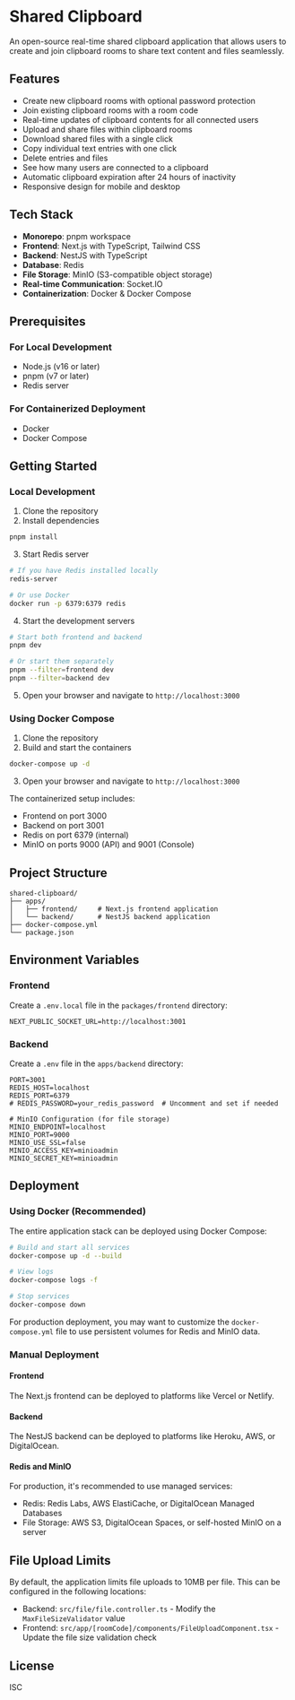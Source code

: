 # Shared Clipboard

An open-source real-time shared clipboard application that allows users to create and join clipboard rooms to share text content and files seamlessly.

## Features

- Create new clipboard rooms with optional password protection
- Join existing clipboard rooms with a room code
- Real-time updates of clipboard contents for all connected users
- Upload and share files within clipboard rooms
- Download shared files with a single click
- Copy individual text entries with one click
- Delete entries and files
- See how many users are connected to a clipboard
- Automatic clipboard expiration after 24 hours of inactivity
- Responsive design for mobile and desktop

## Tech Stack

- **Monorepo**: pnpm workspace
- **Frontend**: Next.js with TypeScript, Tailwind CSS
- **Backend**: NestJS with TypeScript
- **Database**: Redis
- **File Storage**: MinIO (S3-compatible object storage)
- **Real-time Communication**: Socket.IO
- **Containerization**: Docker & Docker Compose

## Prerequisites

### For Local Development
- Node.js (v16 or later)
- pnpm (v7 or later)
- Redis server

### For Containerized Deployment
- Docker
- Docker Compose

## Getting Started

### Local Development

1. Clone the repository
2. Install dependencies
```bash
pnpm install
```

3. Start Redis server
```bash
# If you have Redis installed locally
redis-server

# Or use Docker
docker run -p 6379:6379 redis
```

4. Start the development servers
```bash
# Start both frontend and backend
pnpm dev

# Or start them separately
pnpm --filter=frontend dev
pnpm --filter=backend dev
```

5. Open your browser and navigate to `http://localhost:3000`

### Using Docker Compose

1. Clone the repository
2. Build and start the containers
```bash
docker-compose up -d
```

3. Open your browser and navigate to `http://localhost:3000`

The containerized setup includes:
- Frontend on port 3000
- Backend on port 3001
- Redis on port 6379 (internal)
- MinIO on ports 9000 (API) and 9001 (Console)

## Project Structure

```
shared-clipboard/
├── apps/
│   ├── frontend/     # Next.js frontend application
│   └── backend/      # NestJS backend application
├── docker-compose.yml
└── package.json
```

## Environment Variables

### Frontend

Create a `.env.local` file in the `packages/frontend` directory:

```
NEXT_PUBLIC_SOCKET_URL=http://localhost:3001
```

### Backend

Create a `.env` file in the `apps/backend` directory:

```
PORT=3001
REDIS_HOST=localhost
REDIS_PORT=6379
# REDIS_PASSWORD=your_redis_password  # Uncomment and set if needed

# MinIO Configuration (for file storage)
MINIO_ENDPOINT=localhost
MINIO_PORT=9000
MINIO_USE_SSL=false
MINIO_ACCESS_KEY=minioadmin
MINIO_SECRET_KEY=minioadmin
```

## Deployment

### Using Docker (Recommended)

The entire application stack can be deployed using Docker Compose:

```bash
# Build and start all services
docker-compose up -d --build

# View logs
docker-compose logs -f

# Stop services
docker-compose down
```

For production deployment, you may want to customize the `docker-compose.yml` file to use persistent volumes for Redis and MinIO data.

### Manual Deployment

#### Frontend

The Next.js frontend can be deployed to platforms like Vercel or Netlify.

#### Backend

The NestJS backend can be deployed to platforms like Heroku, AWS, or DigitalOcean.

#### Redis and MinIO

For production, it's recommended to use managed services:
- Redis: Redis Labs, AWS ElastiCache, or DigitalOcean Managed Databases
- File Storage: AWS S3, DigitalOcean Spaces, or self-hosted MinIO on a server

## File Upload Limits

By default, the application limits file uploads to 10MB per file. This can be configured in the following locations:

- Backend: `src/file/file.controller.ts` - Modify the `MaxFileSizeValidator` value
- Frontend: `src/app/[roomCode]/components/FileUploadComponent.tsx` - Update the file size validation check

## License

ISC

